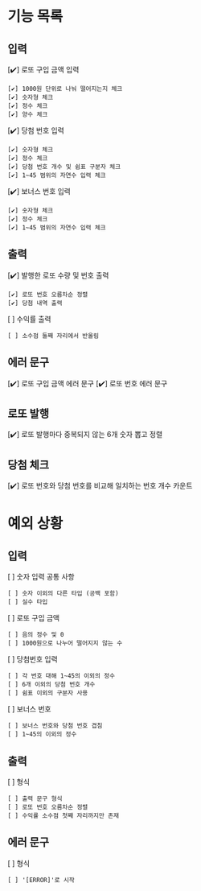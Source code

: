 # 기능 목록

## 입력

[✔️] 로또 구입 금액 입력

    [✔️] 1000원 단위로 나눠 떨어지는지 체크
    [✔️] 숫자형 체크
    [✔️] 정수 체크
    [✔️] 양수 체크

[✔️] 당첨 번호 입력

    [✔️] 숫자형 체크
    [✔️] 정수 체크
    [✔️] 당첨 번호 개수 및 쉼표 구분자 체크
    [✔️] 1~45 범위의 자연수 입력 체크

[✔️] 보너스 번호 입력

    [✔️] 숫자형 체크
    [✔️] 정수 체크
    [✔️] 1~45 범위의 자연수 입력 체크

## 출력

[✔️] 발행한 로또 수량 및 번호 출력

    [✔️] 로또 번호 오름차순 정렬
    [✔️] 당첨 내역 출력

[ ] 수익률 출력

    [ ] 소수점 둘째 자리에서 반올림

## 에러 문구

[✔️] 로또 구입 금액 에러 문구
[✔️] 로또 번호 에러 문구

## 로또 발행

[✔️] 로또 발행마다 중복되지 않는 6개 숫자 뽑고 정렬

## 당첨 체크

[✔️] 로또 번호와 당첨 번호를 비교해 일치하는 번호 개수 카운트

# 예외 상황

## 입력

[ ] 숫자 입력 공통 사항

    [ ] 숫자 이외의 다른 타입 (공백 포함)
    [ ] 실수 타입

[ ] 로또 구입 금액

    [ ] 음의 정수 및 0
    [ ] 1000원으로 나누어 떨어지지 않는 수

[ ] 당첨번호 입력

    [ ] 각 번호 대해 1~45의 이외의 정수
    [ ] 6개 이외의 당첨 번호 개수
    [ ] 쉼표 이외의 구분자 사용

[ ] 보너스 번호

    [ ] 보너스 번호와 당첨 번호 겹침
    [ ] 1~45의 이외의 정수

## 출력

[ ] 형식

    [ ] 출력 문구 형식
    [ ] 로또 번호 오름차순 정렬
    [ ] 수익률 소수점 첫째 자리까지만 존재

## 에러 문구

[ ] 형식

    [ ] '[ERROR]'로 시작
